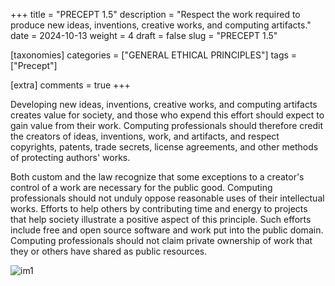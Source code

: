 +++
title = "PRECEPT 1.5"
description = "Respect the work required to produce new ideas, inventions, creative works, and computing artifacts."
date = 2024-10-13
weight = 4
draft = false
slug = "PRECEPT 1.5"

[taxonomies]
categories = ["GENERAL ETHICAL PRINCIPLES"]
tags = ["Precept"]

[extra]
comments = true
+++

Developing new ideas, inventions, creative works, and computing artifacts creates value for society, and those who expend this effort should expect to gain value from their work. Computing professionals should therefore credit the creators of ideas, inventions, work, and artifacts, and respect copyrights, patents, trade secrets, license agreements, and other methods of protecting authors' works.

Both custom and the law recognize that some exceptions to a creator's control of a work are necessary for the public good. Computing professionals should not unduly oppose reasonable uses of their intellectual works. Efforts to help others by contributing time and energy to projects that help society illustrate a positive aspect of this principle. Such efforts include free and open source software and work put into the public domain. Computing professionals should not claim private ownership of work that they or others have shared as public resources.

![im1](/images/programmer_artist.gif)